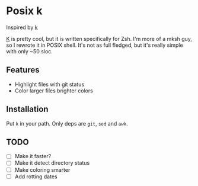 # Posix k
Inspired by [k](https://github.com/supercrabtree/k)

[K](https://github.com/supercrabtree/k) is pretty cool, but it is written specifically for Zsh. I'm more of a mksh guy, so I rewrote it in POSIX shell. It's not as full fledged, but it's really simple with only ~50 sloc.

## Features
- Highlight files with git status
- Color larger files brighter colors

## Installation
Put `k` in your path. Only deps are `git`, `sed` and `awk`.

## TODO
- [ ] Make it faster?
- [ ] Make it detect directory status
- [ ] Make coloring smarter
- [ ] Add rotting dates
